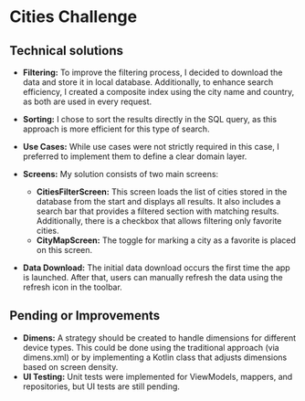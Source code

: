 # Cities Challenge

## Technical solutions

* **Filtering:** To improve the filtering process, I decided to download the data and store it in local database.
    Additionally, to enhance search efficiency, I created a composite index using the city name and country, as both are used in every request.

* **Sorting:** I chose to sort the results directly in the SQL query, as this approach is more efficient for this type of search.

* **Use Cases:** While use cases were not strictly required in this case, I preferred to implement them to define a clear domain layer.

* **Screens:** My solution consists of two main screens:
  * **CitiesFilterScreen:** This screen loads the list of cities stored in the database from the start 
      and displays all results. It also includes a search bar that provides a filtered section with matching results. 
      Additionally, there is a checkbox that allows filtering only favorite cities.
  * **CityMapScreen:** The toggle for marking a city as a favorite is placed on this screen.

* **Data Download:** The initial data download occurs the first time the app is launched. After that, 
    users can manually refresh the data using the refresh icon in the toolbar.

## Pending or Improvements

* **Dimens:** A strategy should be created to handle dimensions for different device types. This could be done 
    using the traditional approach (via dimens.xml) or by implementing a Kotlin class that adjusts dimensions based on screen density.
* **UI Testing:** Unit tests were implemented for ViewModels, mappers, and repositories, but UI tests are still pending.